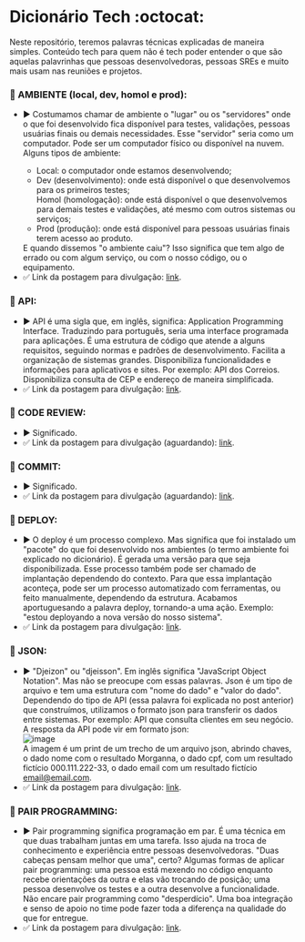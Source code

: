 # Dicionário Tech :octocat:
Neste repositório, teremos palavras técnicas explicadas de maneira simples. Conteúdo tech para quem não é tech poder entender o que são aquelas palavrinhas que pessoas desenvolvedoras, pessoas SREs e muito mais usam nas reuniões e projetos.

### 📝 AMBIENTE (local, dev, homol e prod):
<ul>
<li>▶️ Costumamos chamar de ambiente o "lugar" ou os "servidores" onde o que foi desenvolvido fica disponível para testes, validações, pessoas usuárias finais ou demais necessidades. Esse "servidor" seria como um computador. Pode ser um computador físico ou disponível na nuvem. Alguns tipos de ambiente:</li>
<ul>
<li>Local: o computador onde estamos desenvolvendo;</li>
<li>Dev (desenvolvimento): onde está disponível o que desenvolvemos para os primeiros testes;</li
<li>Homol (homologação): onde está disponível o que desenvolvemos para demais testes e validações, até mesmo com outros sistemas ou serviços;</li>
<li>Prod (produção): onde está disponível para pessoas usuárias finais terem acesso ao produto.</li>
</ul>
E quando dissemos "o ambiente caiu"? Isso significa que tem algo de errado ou com algum serviço, ou com o nosso código, ou o equipamento.
<li>✅ Link da postagem para divulgação: <a href="https://www.instagram.com/p/CnP4VARJl-G/" target="_blank">link</a>. </li>
</ul>

### 📝 API:
- ▶️ API é uma sigla que, em inglês, significa: Application Programming Interface. Traduzindo para português, seria uma interface programada para aplicações. É uma estrutura de código que atende a alguns requisitos, seguindo normas e padrões de desenvolvimento. Facilita a organização de sistemas grandes. Disponibiliza funcionalidades e informações para aplicativos e sites. Por exemplo: API dos Correios. Disponibiliza consulta de CEP e endereço de maneira simplificada.
- ✅ Link da postagem para divulgação: [link](https://www.instagram.com/p/ClcKh7Qp5ho/).

### 📝 CODE REVIEW:
- ▶️ Significado. 
- ✅ Link da postagem para divulgação (aguardando): [link]().

### 📝 COMMIT:
- ▶️ Significado. 
- ✅ Link da postagem para divulgação (aguardando): [link]().

### 📝 DEPLOY:
- ▶️ O deploy é um processo complexo. Mas significa que foi instalado um "pacote" do que foi desenvolvido nos ambientes (o termo ambiente foi explicado no dicionário). É gerada uma versão para que seja disponibilizada. Esse processo também pode ser chamado de implantação dependendo do contexto. Para que essa implantação aconteça, pode ser um processo automatizado com ferramentas, ou feito manualmente, dependendo da estrutura. Acabamos aportuguesando a palavra deploy, tornando-a uma ação. Exemplo: "estou deployando a nova versão do nosso sistema". 
- ✅ Link da postagem para divulgação: [link](https://www.instagram.com/p/CnjpDq_uhHA/).

### 📝 JSON:
- ▶️ "Djeizon" ou "djeisson". Em inglês significa "JavaScript Object Notation". Mas não se preocupe com essas palavras. Json é um tipo de arquivo e tem uma estrutura com "nome do dado" e "valor do dado". Dependendo do tipo de API (essa palavra foi explicada no post anterior) que construímos, utilizamos o formato json para transferir os dados entre sistemas. Por exemplo: API que consulta clientes em seu negócio. A resposta da API pode vir em formato json: <br>
![image](https://user-images.githubusercontent.com/19210643/204138041-4f72028b-e5f9-4e87-a866-a3965e56affe.png) <br>
A imagem é um print de um trecho de um arquivo json, abrindo chaves, o dado nome com o resultado Morganna, o dado cpf, com um resultado fictício 000.111.222-33, o dado email com um resultado fictício email@email.com. 
- ✅ Link da postagem para divulgação: [link](https://www.instagram.com/p/Clw5tvPLWV3/).

### 📝 PAIR PROGRAMMING:
- ▶️ Pair programming significa programação em par. É uma técnica em que duas trabalham juntas em uma tarefa. Isso ajuda na troca de conhecimento e experiência entre pessoas desenvolvedoras. "Duas cabeças pensam melhor que uma", certo? Algumas formas de aplicar pair programming: uma pessoa está mexendo no código enquanto recebe orientações da outra e elas vão trocando de posição; uma pessoa desenvolve os testes e a outra desenvolve a funcionalidade. Não encare pair programming como "desperdício". Uma boa integração e senso de apoio no time pode fazer toda a diferença na qualidade do que for entregue.
- ✅ Link da postagem para divulgação: [link](https://www.instagram.com/p/CoS6jBWOeo6/).
